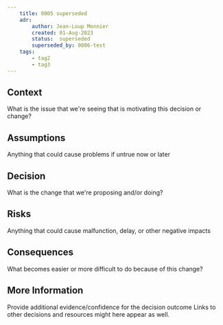 ```yaml
---
    title: 0005 superseded
    adr:
        author: Jean-Loup Monnier
        created: 01-Aug-2023
        status:  superseded
        superseded_by: 0006-test
    tags:
        - tag2
        - tag3
---
```


## Context

What is the issue that we're seeing that is motivating this decision or change?

## Assumptions
Anything that could cause problems if untrue now or later

## Decision

What is the change that we're proposing and/or doing?

## Risks
Anything that could cause malfunction, delay, or other negative impacts

## Consequences

What becomes easier or more difficult to do because of this change?


## More Information
Provide additional evidence/confidence for the decision outcome
Links to other decisions and resources might here appear as well.
